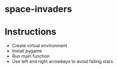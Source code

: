 # space-invaders

# Instructions
- Create virtual environment
- Install pygame
- Run main function
- Use left and right arrowkeys to avoid falling stars